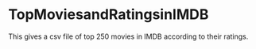 # TopMoviesandRatingsinIMDB
This gives a csv file of top 250 movies in IMDB according to their ratings.
